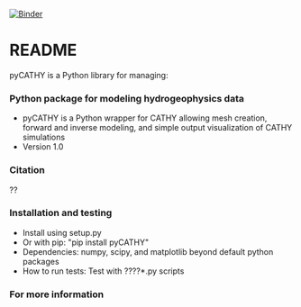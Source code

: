 [![Binder](https://mybinder.org/badge_logo.svg)](https://mybinder.org/v2/gh/BenjMy/pycathy_wrapper.git/HEAD)


# README #

pyCATHY is a Python library for managing:

### Python package for modeling hydrogeophysics data ###

* pyCATHY is a Python wrapper for CATHY allowing mesh creation, forward and inverse modeling, and simple output visualization of CATHY simulations
* Version 1.0

### Citation ###

??

### Installation and testing ###

* Install using setup.py
* Or with pip: "pip install pyCATHY"
* Dependencies: numpy, scipy, and matplotlib beyond default python packages
* How to run tests: Test with ??\??*.py scripts


### For more information ###
